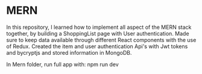 # MERN
In this repository, I learned how to implement all aspect of the MERN stack together, by building a ShoppingList page with User authentication.
Made sure to keep data available through different React components with the use of Redux.
Created the item and user authentication Api's with Jwt tokens and bycryptjs and stored information in MongoDB.

In Mern folder, run full app with:
  npm run dev
